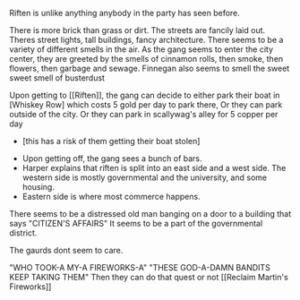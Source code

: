 Riften is unlike anything anybody in the party has seen before.

There is more brick than grass or dirt. The streets are fancily laid out. Theres street lights, tall buildings, fancy architecture. There seems to be a variety of different smells in the air. As the gang seems to enter the city center, they are greeted by the smells of cinnamon rolls, then smoke, then flowers, then garbage and sewage. Finnegan also seems to smell the sweet sweet smell of busterdust

Upon getting to [[Riften]], the gang can decide to either park their boat in [Whiskey Row] which costs 5 gold per day to park there, Or they can park outside of the city.
Or they can park in scallywag's alley for 5 copper per day 
- [this has a risk of them getting their boat stolen]

* Upon getting off, the gang sees a bunch of bars.
* Harper explains that riften is split into an east side and a west side. The western side is mostly governmental and the university, and some housing.
* Eastern side is where most commerce happens.

There seems to be a distressed old man banging on a door to a building that says "CITIZEN'S AFFAIRS" It seems to be a part of the governmental district.

The gaurds dont seem to care.

"WHO TOOK-A MY-A FIREWORKS-A"
"THESE GOD-A-DAMN BANDITS KEEP TAKING THEM"
Then they can do that quest or not [[Reclaim Martin's Fireworks]]




